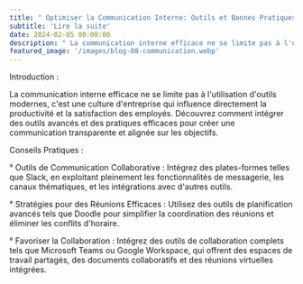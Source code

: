 ```yaml
---
title: " Optimiser la Communication Interne: Outils et Bonnes Pratiques."
subtitle: 'Lire la suite'
date: 2024-02-05 00:00:00
description: " La communication interne efficace ne se limite pas à l'utilisation d'outils modernes."
featured_image: '/images/blog-08-communication.webp'
---
```

Introduction :

La communication interne efficace ne se limite pas à l'utilisation d'outils modernes, c'est une culture d'entreprise qui influence directement la productivité et la satisfaction des employés. Découvrez comment intégrer des outils avancés et des pratiques efficaces pour créer une communication transparente et alignée sur les objectifs.

Conseils Pratiques :

° Outils de Communication Collaborative : Intégrez des plates-formes telles que Slack, en exploitant pleinement les fonctionnalités de messagerie, les canaux thématiques, et les intégrations avec d'autres outils.

° Stratégies pour des Réunions Efficaces : Utilisez des outils de planification avancés tels que Doodle pour simplifier la coordination des réunions et éliminer les conflits d'horaire.

° Favoriser la Collaboration : Intégrez des outils de collaboration complets tels que Microsoft Teams ou Google Workspace, qui offrent des espaces de travail partagés, des documents collaboratifs et des réunions virtuelles intégrées.
